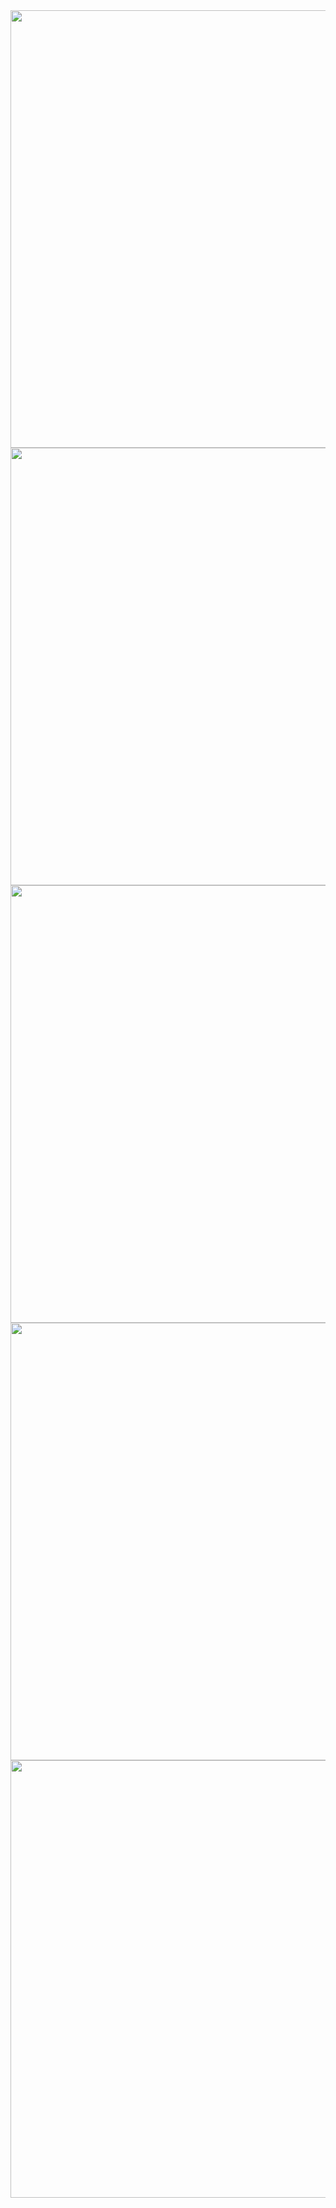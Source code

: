<img src="https://user-images.githubusercontent.com/44382546/121950993-08524d80-cd63-11eb-9121-6a7e341bd8ba.png " width="700">
<img src="https://user-images.githubusercontent.com/44382546/121951045-17d19680-cd63-11eb-88f7-68ab5e8eb68f.png" width="700">
<img src="https://user-images.githubusercontent.com/44382546/121951059-1bfdb400-cd63-11eb-81c7-3cb664f3e51d.png" width="700">
<img src="https://user-images.githubusercontent.com/44382546/121951064-1dc77780-cd63-11eb-9392-cea93ad69c8b.png " width="700">
<img src="https://user-images.githubusercontent.com/44382546/122091607-a6045600-ce11-11eb-98a8-9810ddcadc06.png" width="700">
